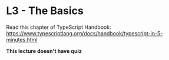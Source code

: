 # L3 - The Basics

Read this chapter of TypeScript Handbook: https://www.typescriptlang.org/docs/handbook/typescript-in-5-minutes.html

**This lecture doesn't have quiz**
